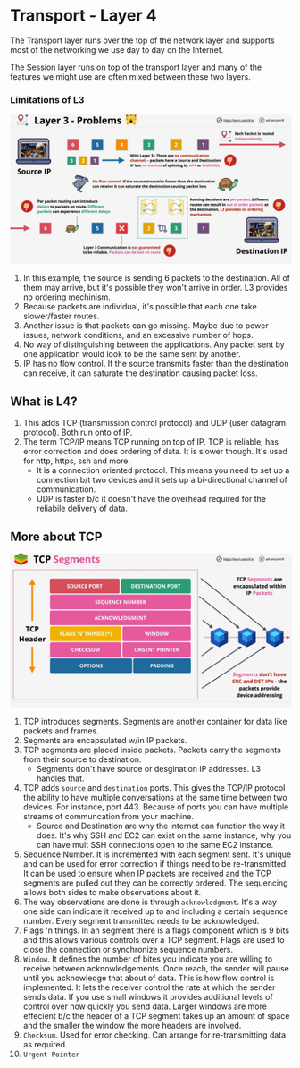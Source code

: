 
# Transport - Layer 4

The Transport layer runs over the top of the network layer and supports most of the networking we use day to day on the Internet.    

The Session layer runs on top of the transport layer and many of the features we might use are often mixed between these two layers.    

### Limitations of L3
![network_11](../assets/network_11.png)
1. In this example, the source is sending 6 packets to the destination.  All of them may arrive, but it's possible they won't arrive in order.  L3 provides no ordering mechinism. 
2. Because packets are individual, it's possible that each one take slower/faster routes. 
3. Another issue is that packets can go missing. Maybe due to power issues, network conditions, and an excessive number of hops. 
4. No way of distinguishing between the applications.  Any packet sent by one application would look to be the same sent by another.
5. IP has no flow control.  If the source transmits faster than the destination can receive, it can saturate the destination causing packet loss.

## What is L4?

1. This adds TCP (transmission control protocol) and UDP (user datagram protocol).  Both run onto of IP.
2. The term TCP/IP means TCP running on top of IP.  TCP is reliable, has error correction and does ordering of data.  It is slower though.  It's used for http, https, ssh and more.
    * It is a connection oriented protocol.  This means you need to set up a connection b/t two devices and it sets up a bi-directional channel of communication.
    * UDP is faster b/c it doesn't have the overhead required for the reliabile delivery of data.

## More about TCP
![network_12](../assets/network_12.png)
1. TCP introduces segments. Segments are another container for data like packets and frames. 
2. Segments are encapsulated w/in IP packets.
3. TCP segments are placed inside packets. Packets carry the segments from their source to destination.
    * Segments don't have source or desgination IP addresses. L3 handles that.
4. TCP adds ```source``` and ```destination``` ports. This gives the TCP/IP protocol the ability to have multiple conversations at the same time between two devices. For instance, port 443. Because of ports you can have multiple streams of communcation from your machine.
    * Source and Destination are why the internet can function the way it does. It's why SSH and EC2 can exist on the same instance, why you can have mult SSH connections open to the same EC2 instance.
6. Sequence Number. It is incremented with each segment sent. It's unique and can be used for error correction if things need to be re-transmitted. It can be used to ensure when IP packets are received and the TCP segments are pulled out they can be correctly ordered. The sequencing allows both sides to make observations about it.
7. The way observations are done is through ```acknowledgment```. It's a way one side can indicate it received up to and including a certain sequence number. Every segment transmitted needs to be acknowledged.
8. Flags 'n things.  In an segment there is a flags component which is 9 bits and this allows various controls over a TCP segment. Flags are used to close the connection or synchronize sequence numbers.  
9. ```Window```.  It defines the number of bites you indicate you are willing to receive between acknowledgements. Once reach, the sender will pause until you acknowledge that about of data.  This is how flow control is implemented.  It lets the receiver control the rate at which the sender sends data. If you use small windows it provides additional levels of control over how quickly you send data.  Larger windows are more effecient b/c the header of a TCP segment takes up an amount of space and the smaller the window the more headers are involved.
10. ```Checksum```. Used for error checking. Can arrange for re-transmitting data as required.
11. ```Urgent Pointer```